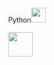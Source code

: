 <div style="display: inline_block"><br> 
  <span>Python</span><img width="30px" src="https://i.pinimg.com/564x/2f/9c/11/2f9c11f9e55efbf1791f12c06d60729b.jpg">
</div>
<br> 
<img width="50px" src="https://encrypted-tbn0.gstatic.com/images?q=tbn:ANd9GcThftdKHuBrgL4dzoqoOcvkVpWi-yYIEZ9tecvtj6vQGw&s">
